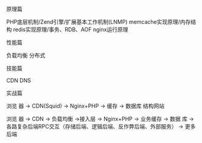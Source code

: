 原理篇

PHP底层机制/Zend引擎/扩展基本工作机制(LNMP)
memcache实现原理/内存结构
redis实现原理/事务、RDB、AOF
nginx运行原理

性能篇

负载均衡
分布式

技能篇

CDN
DNS


实战篇

浏览 器 -> CDN(Squid) -> Nginx+PHP -> 缓存 -> 数据库 结构网站

浏览 器 -> CDN -> 负载均衡 ->接入层 -> Nginx+PHP -> 业务缓存 -> 数据 库 -> 各路复杂后端RPC交互（存储后端、逻辑后端、反作弊后端、外部服务） -> 更多后端 






